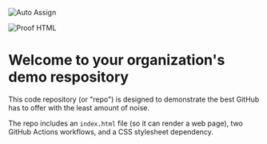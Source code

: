 ![Auto Assign](https://github.com/mushela/demo-repository/actions/workflows/auto-assign.yml/badge.svg)

![Proof HTML](https://github.com/mushela/demo-repository/actions/workflows/proof-html.yml/badge.svg)

# Welcome to your organization's demo respository
This code repository (or "repo") is designed to demonstrate the best GitHub has to offer with the least amount of noise.

The repo includes an `index.html` file (so it can render a web page), two GitHub Actions workflows, and a CSS stylesheet dependency.
